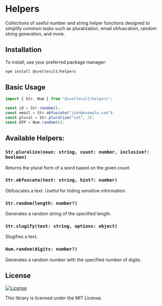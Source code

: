 # Helpers

Collections of useful number and string helper functions designed to simplify common tasks such as pluralization, email obfuscation, random string generation, and more.

## Installation

To install, use your preferred package manager:

```bash
npm install @sveltecult/helpers
```

## Basic Usage

```typescript
import { Str, Num } from "@sveltecult/helpers";

const id = Str.random();
const email = Str.obfuscate("john@example.com");
const plural = Str.pluralize("cat", 3);
const OTP = Num.random(6);
```

## Available Helpers:

### `Str.pluralize(noun: string, count: number, inclusive?: boolean)`

Returns the plural form of a word based on the given count.

### `Str.obfuscate(text: string, hint?: number)`

Obfuscates a text. Useful for hiding sensitive information.

### `Str.random(length: number?)`

Generates a random string of the specified length.

### `Str.slugify(text: string, options: object)`

Slugifies a text.

### `Num.random(digits: number?)`

Generates a random number with the specified number of digits.

## License

[![License](https://img.shields.io/badge/License-MIT-blue.svg)](https://opensource.org/licenses/MIT)

This library is licensed under the MIT License.
